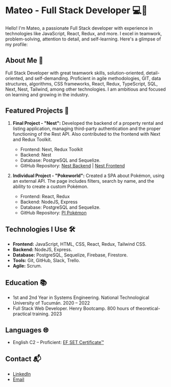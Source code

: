 # Mateo - Full Stack Developer 💻🚀

Hello! I'm Mateo, a passionate Full Stack developer with experience in technologies like JavaScript, React, Redux, and more. I excel in teamwork, problem-solving, attention to detail, and self-learning. Here's a glimpse of my profile:

## About Me 🚀
Full Stack Developer with great teamwork skills, solution-oriented, detail-oriented, and self-demanding. Proficient in agile methodologies, GIT, data structures, algorithms, CSS frameworks, React, Redux, TypeScript, SQL, Next, Nest, Tailwind, among other technologies. I am ambitious and focused on learning and growing in the industry.

## Featured Projects 🌟
1. **Final Project - "Nest":** Developed the backend of a property rental and listing application, managing third-party authentication and the proper functioning of the Rest API. Also contributed to the frontend with Next and Redux Toolkit.
   - Frontend: Next, Redux Toolkit
   - Backend: Nest
   - Database: PostgreSQL and Sequelize.
   - GitHub Repository: [Nest Backend](https://github.com/leonardobaranelli/nest-backend) | [Nest Frontend](https://github.com/MateoBaravalle/PF-NEST-Front)

2. **Individual Project - "Pokeworld":** Created a SPA about Pokémon, using an external API. The page includes filters, search by name, and the ability to create a custom Pokémon.
   - Frontend: React, Redux
   - Backend: NodeJS, Express
   - Database: PostgreSQL and Sequelize.
   - GitHub Repository: [PI Pokémon](https://github.com/MateoBaravalle/PF-NEST-Front)

## Technologies I Use 🛠️
- **Frontend:** JavaScript, HTML, CSS, React, Redux, Tailwind CSS.
- **Backend:** NodeJS, Express.
- **Database:** PostgreSQL, Sequelize, Firebase, Firestore.
- **Tools:** Git, GitHub, Slack, Trello.
- **Agile:** Scrum.

## Education 📚
- 1st and 2nd Year in Systems Engineering. National Technological University of Tucumán. 2020 – 2022
- Full Stack Web Developer. Henry Bootcamp. 800 hours of theoretical-practical training. 2023

## Languages 🌐
- English C2 – Proficient: [EF SET Certificate™](https://www.efset.org/cert/5M8XvN)

## Contact 📬
- [LinkedIn](https://www.linkedin.com/in/mateo-baravalle/)
- [Email](mateobara2@gmail.com)

